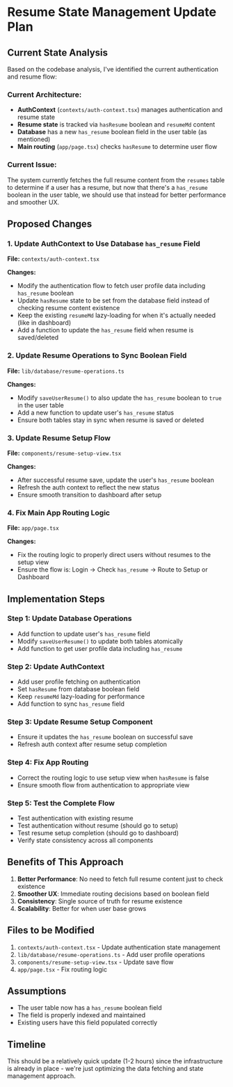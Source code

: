 # Resume State Management Update Plan

## Current State Analysis

Based on the codebase analysis, I've identified the current authentication and resume flow:

### Current Architecture:
- **AuthContext** (`contexts/auth-context.tsx`) manages authentication and resume state
- **Resume state** is tracked via `hasResume` boolean and `resumeMd` content
- **Database** has a new `has_resume` boolean field in the user table (as mentioned)
- **Main routing** (`app/page.tsx`) checks `hasResume` to determine user flow

### Current Issue:
The system currently fetches the full resume content from the `resumes` table to determine if a user has a resume, but now that there's a `has_resume` boolean in the user table, we should use that instead for better performance and smoother UX.

## Proposed Changes

### 1. Update AuthContext to Use Database `has_resume` Field
**File:** `contexts/auth-context.tsx`

**Changes:**
- Modify the authentication flow to fetch user profile data including `has_resume` boolean
- Update `hasResume` state to be set from the database field instead of checking resume content existence
- Keep the existing `resumeMd` lazy-loading for when it's actually needed (like in dashboard)
- Add a function to update the `has_resume` field when resume is saved/deleted

### 2. Update Resume Operations to Sync Boolean Field
**File:** `lib/database/resume-operations.ts`

**Changes:**
- Modify `saveUserResume()` to also update the `has_resume` boolean to `true` in the user table
- Add a new function to update user's `has_resume` status
- Ensure both tables stay in sync when resume is saved or deleted

### 3. Update Resume Setup Flow
**File:** `components/resume-setup-view.tsx`

**Changes:**
- After successful resume save, update the user's `has_resume` boolean
- Refresh the auth context to reflect the new status
- Ensure smooth transition to dashboard after setup

### 4. Fix Main App Routing Logic
**File:** `app/page.tsx`

**Changes:**
- Fix the routing logic to properly direct users without resumes to the setup view
- Ensure the flow is: Login → Check `has_resume` → Route to Setup or Dashboard

## Implementation Steps

### Step 1: Update Database Operations
- Add function to update user's `has_resume` field
- Modify `saveUserResume()` to update both tables atomically
- Add function to get user profile data including `has_resume`

### Step 2: Update AuthContext
- Add user profile fetching on authentication
- Set `hasResume` from database boolean field
- Keep `resumeMd` lazy-loading for performance
- Add function to sync `has_resume` field

### Step 3: Update Resume Setup Component
- Ensure it updates the `has_resume` boolean on successful save
- Refresh auth context after resume setup completion

### Step 4: Fix App Routing
- Correct the routing logic to use setup view when `hasResume` is false
- Ensure smooth flow from authentication to appropriate view

### Step 5: Test the Complete Flow
- Test authentication with existing resume
- Test authentication without resume (should go to setup)
- Test resume setup completion (should go to dashboard)
- Verify state consistency across all components

## Benefits of This Approach

1. **Better Performance**: No need to fetch full resume content just to check existence
2. **Smoother UX**: Immediate routing decisions based on boolean field
3. **Consistency**: Single source of truth for resume existence
4. **Scalability**: Better for when user base grows

## Files to be Modified

1. `contexts/auth-context.tsx` - Update authentication state management
2. `lib/database/resume-operations.ts` - Add user profile operations
3. `components/resume-setup-view.tsx` - Update save flow
4. `app/page.tsx` - Fix routing logic

## Assumptions

- The user table now has a `has_resume` boolean field
- The field is properly indexed and maintained
- Existing users have this field populated correctly

## Timeline

This should be a relatively quick update (1-2 hours) since the infrastructure is already in place - we're just optimizing the data fetching and state management approach.